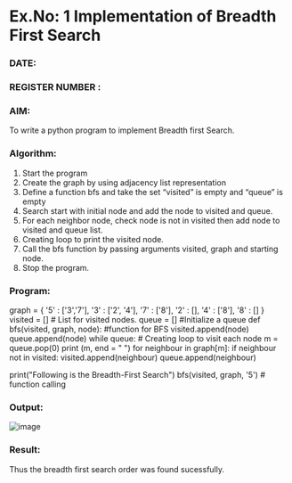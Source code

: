 # Ex.No: 1  Implementation of Breadth First Search 
### DATE:                                                                            
### REGISTER NUMBER : 
### AIM: 
To write a python program to implement Breadth first Search. 
### Algorithm:
1. Start the program
2. Create the graph by using adjacency list representation
3. Define a function bfs and take the set “visited” is empty and “queue” is empty
4. Search start with initial node and add the node to visited and queue.
5. For each neighbor node, check node is not in visited then add node to visited and queue list.
6.  Creating loop to print the visited node.
7.   Call the bfs function by passing arguments visited, graph and starting node.
8.   Stop the program.
### Program:
graph = { 
 '5' : ['3','7'], 
 '3' : ['2', '4'], 
 '7' : ['8'], 
 '2' : [], 
 '4' : ['8'], 
 '8' : [] 
} 
visited = [] # List for visited nodes. 
queue = [] #Initialize a queue 
def bfs(visited, graph, node): #function for BFS 
 visited.append(node) 
 queue.append(node) 
 while queue: # Creating loop to visit each node
     m = queue.pop(0) 
     print (m, end = " ")
     for neighbour in graph[m]:
          if neighbour not in visited:
              visited.append(neighbour) 
              queue.append(neighbour) 

print("Following is the Breadth-First Search") 
bfs(visited, graph, '5') # function calling 




### Output:
![image](https://github.com/Dhanush12022004/AI_Lab_2023-24/assets/128135558/9910307b-2368-403e-9d8c-7764d7abf45a)



### Result:
Thus the breadth first search order was found sucessfully.
